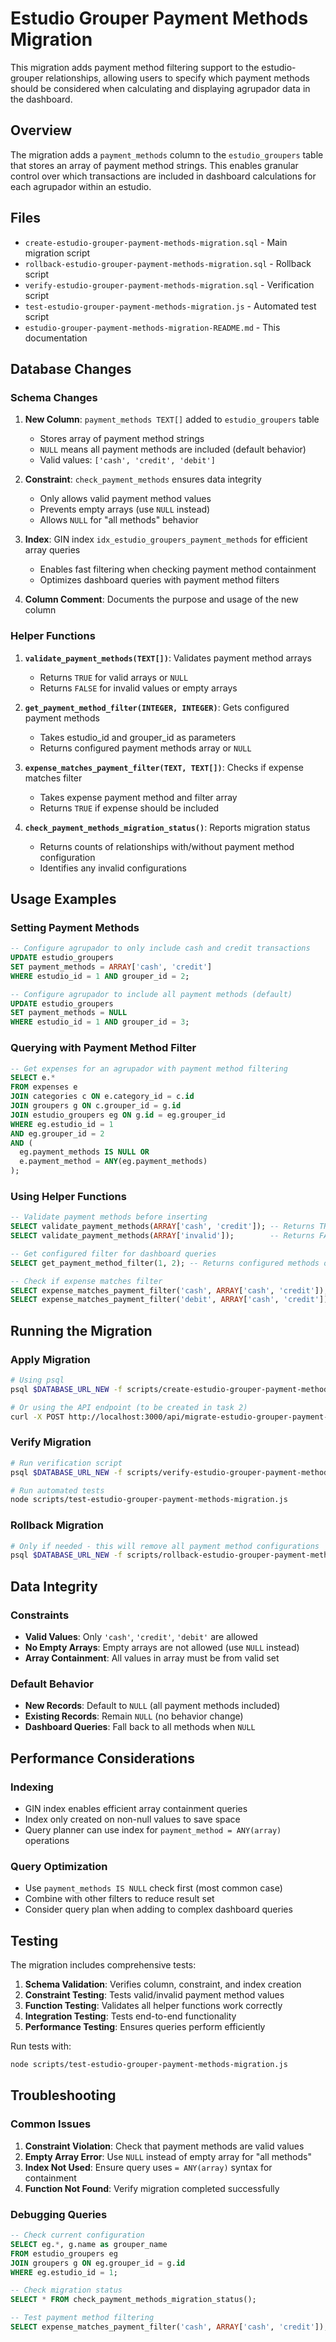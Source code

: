 # Estudio Grouper Payment Methods Migration

This migration adds payment method filtering support to the estudio-grouper relationships, allowing users to specify which payment methods should be considered when calculating and displaying agrupador data in the dashboard.

## Overview

The migration adds a `payment_methods` column to the `estudio_groupers` table that stores an array of payment method strings. This enables granular control over which transactions are included in dashboard calculations for each agrupador within an estudio.

## Files

- `create-estudio-grouper-payment-methods-migration.sql` - Main migration script
- `rollback-estudio-grouper-payment-methods-migration.sql` - Rollback script
- `verify-estudio-grouper-payment-methods-migration.sql` - Verification script
- `test-estudio-grouper-payment-methods-migration.js` - Automated test script
- `estudio-grouper-payment-methods-migration-README.md` - This documentation

## Database Changes

### Schema Changes

1. **New Column**: `payment_methods TEXT[]` added to `estudio_groupers` table

   - Stores array of payment method strings
   - `NULL` means all payment methods are included (default behavior)
   - Valid values: `['cash', 'credit', 'debit']`

2. **Constraint**: `check_payment_methods` ensures data integrity

   - Only allows valid payment method values
   - Prevents empty arrays (use `NULL` instead)
   - Allows `NULL` for "all methods" behavior

3. **Index**: GIN index `idx_estudio_groupers_payment_methods` for efficient array queries

   - Enables fast filtering when checking payment method containment
   - Optimizes dashboard queries with payment method filters

4. **Column Comment**: Documents the purpose and usage of the new column

### Helper Functions

1. **`validate_payment_methods(TEXT[])`**: Validates payment method arrays

   - Returns `TRUE` for valid arrays or `NULL`
   - Returns `FALSE` for invalid values or empty arrays

2. **`get_payment_method_filter(INTEGER, INTEGER)`**: Gets configured payment methods

   - Takes estudio_id and grouper_id as parameters
   - Returns configured payment methods array or `NULL`

3. **`expense_matches_payment_filter(TEXT, TEXT[])`**: Checks if expense matches filter

   - Takes expense payment method and filter array
   - Returns `TRUE` if expense should be included

4. **`check_payment_methods_migration_status()`**: Reports migration status
   - Returns counts of relationships with/without payment method configuration
   - Identifies any invalid configurations

## Usage Examples

### Setting Payment Methods

```sql
-- Configure agrupador to only include cash and credit transactions
UPDATE estudio_groupers
SET payment_methods = ARRAY['cash', 'credit']
WHERE estudio_id = 1 AND grouper_id = 2;

-- Configure agrupador to include all payment methods (default)
UPDATE estudio_groupers
SET payment_methods = NULL
WHERE estudio_id = 1 AND grouper_id = 3;
```

### Querying with Payment Method Filter

```sql
-- Get expenses for an agrupador with payment method filtering
SELECT e.*
FROM expenses e
JOIN categories c ON e.category_id = c.id
JOIN groupers g ON c.grouper_id = g.id
JOIN estudio_groupers eg ON g.id = eg.grouper_id
WHERE eg.estudio_id = 1
AND eg.grouper_id = 2
AND (
  eg.payment_methods IS NULL OR
  e.payment_method = ANY(eg.payment_methods)
);
```

### Using Helper Functions

```sql
-- Validate payment methods before inserting
SELECT validate_payment_methods(ARRAY['cash', 'credit']); -- Returns TRUE
SELECT validate_payment_methods(ARRAY['invalid']);        -- Returns FALSE

-- Get configured filter for dashboard queries
SELECT get_payment_method_filter(1, 2); -- Returns configured methods or NULL

-- Check if expense matches filter
SELECT expense_matches_payment_filter('cash', ARRAY['cash', 'credit']); -- Returns TRUE
SELECT expense_matches_payment_filter('debit', ARRAY['cash', 'credit']); -- Returns FALSE
```

## Running the Migration

### Apply Migration

```bash
# Using psql
psql $DATABASE_URL_NEW -f scripts/create-estudio-grouper-payment-methods-migration.sql

# Or using the API endpoint (to be created in task 2)
curl -X POST http://localhost:3000/api/migrate-estudio-grouper-payment-methods
```

### Verify Migration

```bash
# Run verification script
psql $DATABASE_URL_NEW -f scripts/verify-estudio-grouper-payment-methods-migration.sql

# Run automated tests
node scripts/test-estudio-grouper-payment-methods-migration.js
```

### Rollback Migration

```bash
# Only if needed - this will remove all payment method configurations
psql $DATABASE_URL_NEW -f scripts/rollback-estudio-grouper-payment-methods-migration.sql
```

## Data Integrity

### Constraints

- **Valid Values**: Only `'cash'`, `'credit'`, `'debit'` are allowed
- **No Empty Arrays**: Empty arrays are not allowed (use `NULL` instead)
- **Array Containment**: All values in array must be from valid set

### Default Behavior

- **New Records**: Default to `NULL` (all payment methods included)
- **Existing Records**: Remain `NULL` (no behavior change)
- **Dashboard Queries**: Fall back to all methods when `NULL`

## Performance Considerations

### Indexing

- GIN index enables efficient array containment queries
- Index only created on non-null values to save space
- Query planner can use index for `payment_method = ANY(array)` operations

### Query Optimization

- Use `payment_methods IS NULL` check first (most common case)
- Combine with other filters to reduce result set
- Consider query plan when adding to complex dashboard queries

## Testing

The migration includes comprehensive tests:

1. **Schema Validation**: Verifies column, constraint, and index creation
2. **Constraint Testing**: Tests valid/invalid payment method values
3. **Function Testing**: Validates all helper functions work correctly
4. **Integration Testing**: Tests end-to-end functionality
5. **Performance Testing**: Ensures queries perform efficiently

Run tests with:

```bash
node scripts/test-estudio-grouper-payment-methods-migration.js
```

## Troubleshooting

### Common Issues

1. **Constraint Violation**: Check that payment methods are valid values
2. **Empty Array Error**: Use `NULL` instead of empty array for "all methods"
3. **Index Not Used**: Ensure query uses `= ANY(array)` syntax for containment
4. **Function Not Found**: Verify migration completed successfully

### Debugging Queries

```sql
-- Check current configuration
SELECT eg.*, g.name as grouper_name
FROM estudio_groupers eg
JOIN groupers g ON eg.grouper_id = g.id
WHERE eg.estudio_id = 1;

-- Check migration status
SELECT * FROM check_payment_methods_migration_status();

-- Test payment method filtering
SELECT expense_matches_payment_filter('cash', ARRAY['cash', 'credit']);
```
